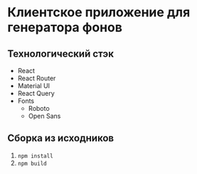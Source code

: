 # Клиентское приложение для генератора фонов

## Технологический стэк
 - React
 - React Router
 - Material UI
 - React Query
 - Fonts
    - Roboto
    - Open Sans

## Сборка из исходников

 1. `npm install`
 2. `npm build`
